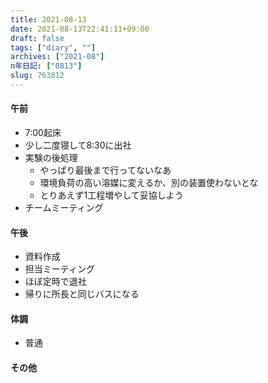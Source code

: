 ```yaml
---
title: 2021-08-13
date: 2021-08-13T22:41:11+09:00
draft: false
tags: ["diary", ""]
archives: ["2021-08"]
n年日記: ["0813"]
slug: 763812
---
```

#### 午前
- 7:00起床
- 少し二度寝して8:30に出社
- 実験の後処理
  - やっぱり最後まで行ってないなあ
  - 環境負荷の高い溶媒に変えるか、別の装置使わないとな
  - とりあえず1工程増やして妥協しよう
- チームミーティング
#### 午後
- 資料作成
- 担当ミーティング
- ほぼ定時で退社
- 帰りに所長と同じバスになる
#### 体調
- 普通
#### その他
